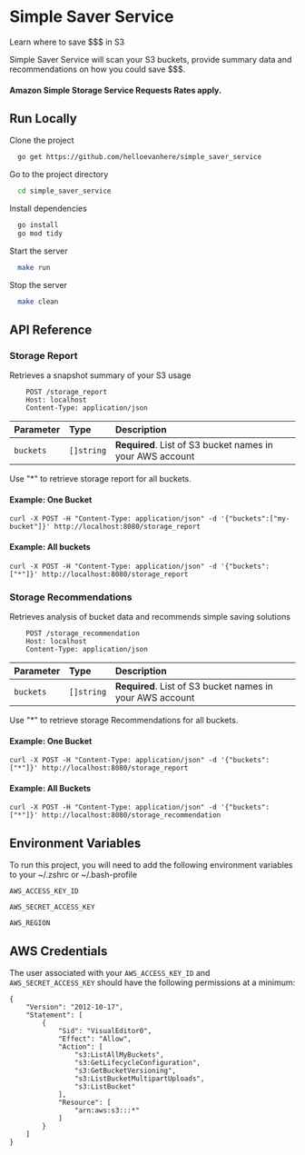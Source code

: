 
# Simple Saver Service

Learn where to save $$$ in S3

Simple Saver Service will scan your S3 buckets, provide summary data and recommendations on how you could save $$$.

#### Amazon Simple Storage Service Requests Rates apply.
## Run Locally

Clone the project

```bash
  go get https://github.com/helloevanhere/simple_saver_service
```

Go to the project directory

```bash
  cd simple_saver_service
```

Install dependencies

```bash
  go install
  go mod tidy
```

Start the server

```bash
  make run
```

Stop the server

```bash
  make clean
```

## API Reference

### Storage Report
Retrieves a snapshot summary of your S3 usage

```http
    POST /storage_report
    Host: localhost
    Content-Type: application/json
```

| Parameter | Type     | Description                |
| :-------- | :------- | :------------------------- |
| `buckets` | `[]string` | **Required**. List of S3 bucket names in your AWS account  |

Use "*" to retrieve storage report for all buckets.

#### Example: One Bucket

```http
curl -X POST -H "Content-Type: application/json" -d '{"buckets":["my-bucket"]}' http://localhost:8080/storage_report
```
#### Example: All buckets
```http
curl -X POST -H "Content-Type: application/json" -d '{"buckets":["*"]}' http://localhost:8080/storage_report
```


### Storage Recommendations
Retrieves analysis of bucket data and recommends simple saving solutions 

```http
    POST /storage_recommendation
    Host: localhost
    Content-Type: application/json
```

| Parameter | Type     | Description                |
| :-------- | :------- | :------------------------- |
| `buckets` | `[]string` | **Required**. List of S3 bucket names in your AWS account  |


Use "*" to retrieve storage Recommendations for all buckets.
#### Example: One Bucket
```http
curl -X POST -H "Content-Type: application/json" -d '{"buckets":["*"]}' http://localhost:8080/storage_report
```
#### Example: All Buckets
```http
curl -X POST -H "Content-Type: application/json" -d '{"buckets":["*"]}' http://localhost:8080/storage_recommendation
```
## Environment Variables

To run this project, you will need to add the following environment variables to your ~/.zshrc or ~/.bash-profile

`AWS_ACCESS_KEY_ID`

`AWS_SECRET_ACCESS_KEY`

`AWS_REGION`



## AWS Credentials

The user associated with your `AWS_ACCESS_KEY_ID` and `AWS_SECRET_ACCESS_KEY` should have the following permissions at a minimum:

```
{
    "Version": "2012-10-17",
    "Statement": [
        {
            "Sid": "VisualEditor0",
            "Effect": "Allow",
            "Action": [
                "s3:ListAllMyBuckets",
                "s3:GetLifecycleConfiguration",
                "s3:GetBucketVersioning",
                "s3:ListBucketMultipartUploads",
                "s3:ListBucket"
            ],
            "Resource": [
                "arn:aws:s3:::*"
            ]
        }
    ]
}
```